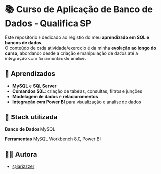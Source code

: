 
# 📚 Curso de Aplicação de Banco de Dados - Qualifica SP

Este repositório é dedicado ao registro do meu **aprendizado em SQL e bancos de dados**.  
O conteúdo de cada atividade/exercício é da minha **evolução ao longo do curso**, abordando desde a criação e manipulação de dados até a integração com ferramentas de análise.


## 🧠 Aprendizados


- **MySQL** e **SQL Server**  
- **Comandos SQL**: criação de tabelas, consultas, filtros e junções  
- **Modelagem de dados** e **relacionamentos**  
- **Integração com Power BI** para visualização e análise de dados  

## 🧩 Stack utilizada

**Banco de Dados** MySQL

**Ferramentas** MySQL Workbench 8.0, Power BI



## 👩‍💻 Autora

- [@larizzzer](https://www.github.com/larizzzer)

